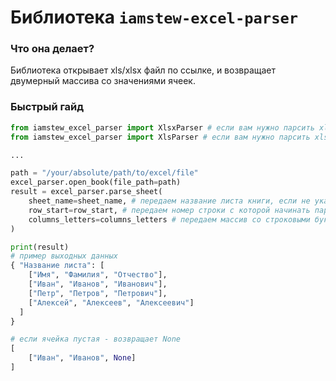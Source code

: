 # Библиотека `iamstew-excel-parser`

### Что она делает?
Библиотека открывает xls/xlsx файл по ссылке, и возвращает двумерный массива со значениями ячеек.

### Быстрый гайд
```python
from iamstew_excel_parser import XlsxParser # если вам нужно парсить xlsx файл
from iamstew_excel_parser import XlsParser # если вам нужно парсить xls файл

...

path = "/your/absolute/path/to/excel/file"
excel_parser.open_book(file_path=path)
result = excel_parser.parse_sheet(
    sheet_name=sheet_name, # передаем название листа книги, если не указан, будет парсить 1 лист книги
    row_start=row_start, # передаем номер строки с которой начинать парсинг, если не указан, то начнется с 1 строки
    columns_letters=columns_letters # передаем массив со строковыми буквами колонок, например ["a","b","ac"]
)
```

```python
print(result)
# пример выходных данных
{ "Название листа": [
    ["Имя", "Фамилия", "Отчество"],
    ["Иван", "Иванов", "Иванович"],
    ["Петр", "Петров", "Петрович"],
    ["Алексей", "Алексеев", "Алексеевич"]
  ]
}

# если ячейка пустая - возвращает None
[
    ["Иван", "Иванов", None]
]
```